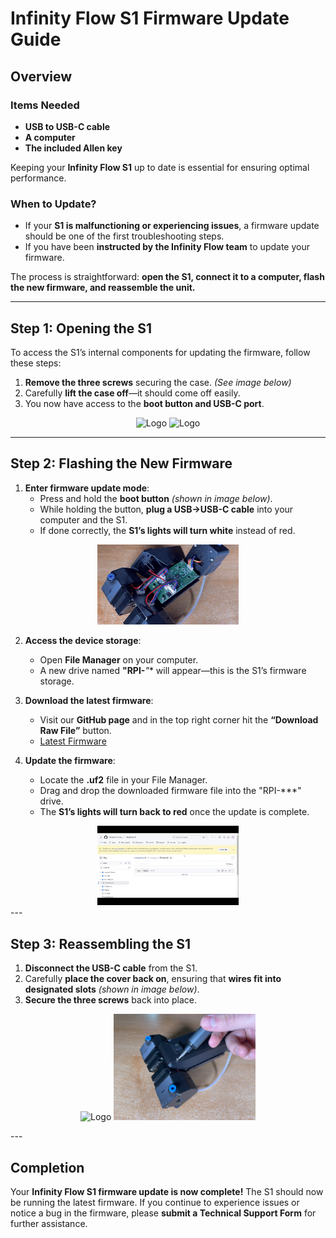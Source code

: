 # Infinity Flow S1 Firmware Update Guide

## Overview

### Items Needed
- **USB to USB-C cable**
- **A computer**
- **The included Allen key**

Keeping your **Infinity Flow S1** up to date is essential for ensuring optimal performance.

### When to Update?
- If your **S1 is malfunctioning or experiencing issues**, a firmware update should be one of the first troubleshooting steps.
- If you have been **instructed by the Infinity Flow team** to update your firmware.

The process is straightforward: **open the S1, connect it to a computer, flash the new firmware, and reassemble the unit.**

---

## Step 1: Opening the S1

To access the S1’s internal components for updating the firmware, follow these steps:

1. **Remove the three screws** securing the case. *(See image below)*
2. Carefully **lift the case off**—it should come off easily.
3. You now have access to the **boot button and USB-C port**.

<p align="center">
  <img src="./images/Screws.png" alt="Logo" width="45%">
  <img src="./images/PCB.png" alt="Logo" width="45%">
</p>

---

## Step 2: Flashing the New Firmware

1. **Enter firmware update mode**:
   - Press and hold the **boot button** *(shown in image below)*.
   - While holding the button, **plug a USB->USB-C cable** into your computer and the S1.
   - If done correctly, the **S1’s lights will turn white** instead of red.

<div align="center">
  <img src="./images/plug in.gif" alt="Logo" width="45%">
</div>

2. **Access the device storage**:
   - Open **File Manager** on your computer.
   - A new drive named **"RPI-***"** will appear—this is the S1’s firmware storage.

3. **Download the latest firmware**:
   - Visit our **GitHub page** and in the top right corner hit the **“Download Raw File”** button.
   - [Latest Firmware](https://github.com/InfinityFlowPrinting/InfinityFlow-S1/blob/main/S1-Firmware/IFS1v4.4.uf2)

4. **Update the firmware**:
   - Locate the **.uf2** file in your File Manager.
   - Drag and drop the downloaded firmware file into the "RPI-***" drive.
   - The **S1’s lights will turn back to red** once the update is complete.
<div align="center">
  <img src="./images/Drag and Drop.gif" alt="Logo" width="45%">
</div>
---

## Step 3: Reassembling the S1

1. **Disconnect the USB-C cable** from the S1.
2. Carefully **place the cover back on**, ensuring that **wires fit into designated slots** *(shown in image below)*.
3. **Secure the three screws** back into place.

<p align="center">
  <img src="./images/Wire Slot.png" alt="Logo" width="45%">
  <img src="./images/IMG_5719.jpg" alt="Logo" width="45%">
</p>
---

## Completion

Your **Infinity Flow S1 firmware update is now complete!** The S1 should now be running the latest firmware. If you continue to experience issues or notice a bug in the firmware, please **submit a Technical Support Form** for further assistance.
